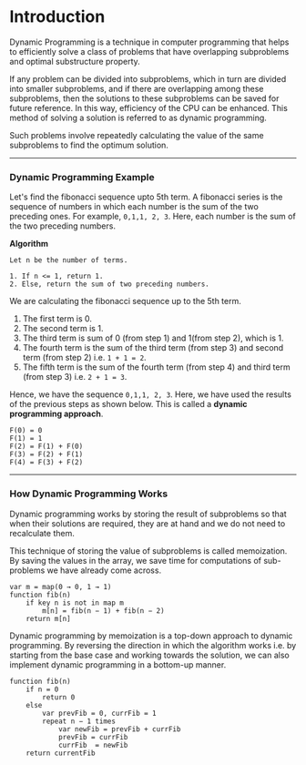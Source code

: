 # Introduction



Dynamic Programming is a technique in computer programming that helps to efficiently solve a class of problems that have overlapping subproblems and optimal substructure property.

If any problem can be divided into subproblems, which in turn are divided into smaller subproblems, and if there are overlapping among these subproblems, then the solutions to these subproblems can be saved for future reference. In this way, efficiency of the CPU can be enhanced. This method of solving a solution is referred to as dynamic programming.

Such problems involve repeatedly calculating the value of the same subproblems to find the optimum solution.

***

### Dynamic Programming Example <a href="example" id="example"></a>

Let's find the fibonacci sequence upto 5th term. A fibonacci series is the sequence of numbers in which each number is the sum of the two preceding ones. For example, `0,1,1, 2, 3`. Here, each number is the sum of the two preceding numbers.

**Algorithm**

```
Let n be the number of terms.

1. If n <= 1, return 1.
2. Else, return the sum of two preceding numbers.
```

We are calculating the fibonacci sequence up to the 5th term.

1. The first term is 0.
2. The second term is 1.
3. The third term is sum of 0 (from step 1) and 1(from step 2), which is 1.
4. The fourth term is the sum of the third term (from step 3) and second term (from step 2) i.e. `1 + 1 = 2`.
5. The fifth term is the sum of the fourth term (from step 4) and third term (from step 3) i.e. `2 + 1 = 3`.

Hence, we have the sequence `0,1,1, 2, 3`. Here, we have used the results of the previous steps as shown below. This is called a **dynamic programming approach**.

```
F(0) = 0
F(1) = 1
F(2) = F(1) + F(0)
F(3) = F(2) + F(1)
F(4) = F(3) + F(2)
```

***

### How Dynamic Programming Works <a href="working" id="working"></a>

Dynamic programming works by storing the result of subproblems so that when their solutions are required, they are at hand and we do not need to recalculate them.

This technique of storing the value of subproblems is called memoization. By saving the values in the array, we save time for computations of sub-problems we have already come across.

```
var m = map(0 → 0, 1 → 1)
function fib(n)
    if key n is not in map m 
        m[n] = fib(n − 1) + fib(n − 2)
    return m[n]
```

Dynamic programming by memoization is a top-down approach to dynamic programming. By reversing the direction in which the algorithm works i.e. by starting from the base case and working towards the solution, we can also implement dynamic programming in a bottom-up manner.

```
function fib(n)
    if n = 0
        return 0
    else
        var prevFib = 0, currFib = 1
        repeat n − 1 times
            var newFib = prevFib + currFib
            prevFib = currFib
            currFib  = newFib
    return currentFib
```
